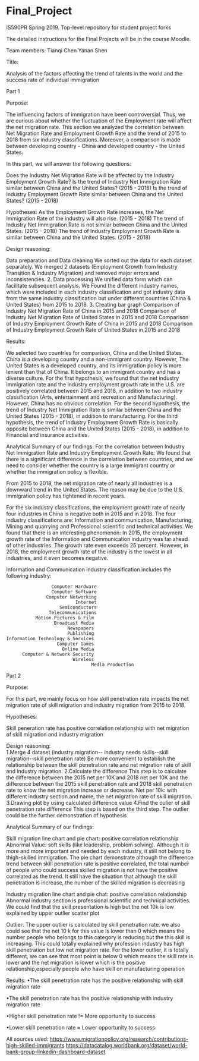 # Final_Project
IS590PR Spring 2019. Top-level repository for student project forks

The detailed instructions for the Final Projects will be in the course Moodle.

Team members:
Tianqi Chen
Yanan Shen

Title: 

Analysis of the factors affecting the trend of talents in the world and the success rate of individual immigration

Part 1 

Purpose:

The influencing factors of immigration have been controversial. Thus, we are curious about whether the fluctuation of the Employment rate will affect the net migration rate. This section we analyzed the correlation between Net Migration Rate and Employment Growth Rate and the trend of 2015 to 2018 from six industry classifications. Moreover, a comparison is made between developing country - China and developed country - the United States.

In this part, we will answer the following questions:

Does the Industry Net Migration Rate will be affected by the Industry Employment Growth Rate?
Is the trend of Industry Net Immigration Rate similar between China and the United States? (2015 - 2018)
Is the trend of Industry Employment Growth Rate similar between China and the United States? (2015 - 2018)

Hypotheses: 
As the Employment Growth Rate increases, the Net Immigration Rate of the industry will also rise. (2015 - 2018)
The trend of Industry Net Immigration Rate is not similar between China and the United States. (2015 - 2018)
The trend of Industry Employment Growth Rate is similar between China and the United States.  (2015 - 2018)

Design reasoning: 

Data preparation and Data cleaning 
We sorted out the data for each dataset separately. 
We merged 2 datasets (Employment Growth from Industry Transition
& Industry Migration) and removed major errors and inconsistencies. 
      2.   Data processing
We unified data form which can facilitate subsequent analysis.
We Found the different industry names, which were included in each industry classification and got industry data from the same industry classification but under different countries (China & United States) from 2015 to 2018.
       3.   Creating bar graph
Comparison of Industry Net Migration Rate of China in 2015 and 2018
Comparison of Industry Net Migration Rate of United States in 2015 and 2018
Comparison of Industry Employment Growth Rate of China in 2015 and 2018
Comparison of Industry Employment Growth Rate of United States in 2015 and 2018

Results:

We selected two countries for comparison, China and the United States. China is a developing country and a non-immigrant country. However, The United States is a developed country, and its immigration policy is more lenient than that of China. It belongs to an immigrant country and has a diverse culture.
For the first hypothesis, we found that the net industry immigration rate and the industry employment growth rate  in the U.S. are positively correlated between 2015 and 2018, in addition to two industry classification (Arts, entertainment and recreation and Manufacturing).  However, China has no obvious correlation.
For the second hypothesis, the trend of Industry Net Immigration Rate is similar between China and the United States (2015 - 2018), in addition to manufacturing. 
For the third hypothesis, the trend of Industry Employment Growth Rate is basically opposite between China and the United States (2015 - 2018), in addition to Financial and insurance activities. 

Analytical Summary of our findings:
For the correlation between Industry Net Immigration Rate and Industry Employment Growth Rate: 
We found that there is a significant difference in the correlation between countries, and we need to consider whether the country is a large immigrant country or whether the immigration policy is flexible.

From 2015 to 2018, the net migration rate of nearly all industries is a       downward trend in the United States. The reason may be due to the U.S. immigration policy has tightened in recent years. 

For the six industry classifications, the employment growth rate of nearly four industries in China is negative both in 2015 and in 2018. The four industry classifications are:  Information and communication, Manufacturing, Mining and quarrying  and Professional scientific and technical activities. 
We found that there is an interesting phenomenon: 
In 2015, the employment growth rate of the Information and Communication industry was far ahead of other industries. The growth rate even exceeds 25 percent. However, in 2018, the employment growth rate of the industry is the lowest in all industries, and it even becomes negative. 

Information and Communication industry classification includes the following industry:  

                     Computer Hardware
                     Computer Software
                   Computer Networking
                              Internet
                        Semiconductors
                    Telecommunications
               Motion Pictures & Film
                      Broadcast Media
                           Newspapers
                           Publishing
    Information Technology & Services
                       Computer Games
                         Online Media
          Computer & Network Security
                             Wireless
                                    Media Production


Part 2 

Purpose:

For this part, we mainly focus on how skill penetration rate impacts the net migration rate of skill migration and industry
migration from 2015 to 2018.

Hypotheses:

Skill peneration rate has positive correlation relationship with net migration of skill migration and industry migration

Design reasoning:  
1.Merge 4 dataset (industry migration-- industry needs skills--skill migration--skill penetration rate)
  Be more convenient to establish the relationship between the skill penetration rate and net migration rate of skill and
  industry migration.
2.Calculate the difference 
  This step is to calculate the difference between the 2015 net per 10K  and 2018 net per 10K  and the difference between the
  2015 skill penetration rate and 2018 skill penetration rate to know the net migration increase or decrease.
  Net per 10k: with different industry section and name, the net migration rate of skill migration.
3.Drawing plot by using calculated difference value
4.Find the oulier of skill penetration rate difference 
  This step is based on the third step. The outlier could be the further demonstration of hypothesis 
  
Analytical Summary of our findings:

  Skill migration line chart and pie chart:
  positive correlation relationship
  Abnormal Value: soft skills (like leadership, problem solving). Although it is more and more important and needed by each
  industry, it still not belong to thigh-skilled immigration.
  The pie chart demonstrate although the difference trend between skill penetration rate is positive correlated, the total
  number of people who could success skilled migration is not have the positive correlated as the trend. It still have the
  situation that although the skill penetration is increase, the number of the skilled migration is decreasing
 
  Industry migration line chart and pie chat:
  positive correlation relationship 
  Abnormal industry section is professional scientific and technical activities. We could find that the skill presentation is
  high but the net 10k is low explained by upper outlier scatter plot

  Outlier:
  The upper outlier is calculated by skill penetration rate. we also could see that the net 10 k for this value is lower than
  0 which means the number people who belongs to this category is reducing but the this skill is increasing. This could 
  totally explained why profession industry has high skill penetration but low net migration rate.
  For the lower outlier, it is totally different, we can see that most point is below 0 which means the skill rate is lower 
  and the net migration is lower which is the positive relationship,especially people who have skill on manufacturing 
  operation

Results:
  •The skill penetration rate has the positive relationship with skill migration rate
  
  •The skill penetration rate has the positive relationship with industry migration rate
  
  •Higher skill penetration rate != More opportunity to success
  
  •Lower skill penetration rate ≈ Lower opportunity to success

All sources used: 
https://www.migrationpolicy.org/research/contributions-high-skilled-immigrants
https://datacatalog.worldbank.org/dataset/world-bank-group-linkedin-dashboard-dataset
